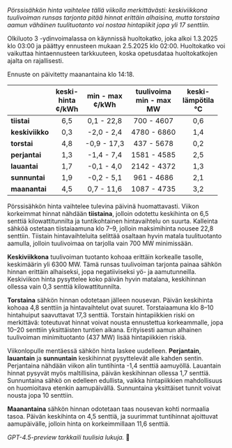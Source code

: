 *Pörssisähkön hinta vaihtelee tällä viikolla merkittävästi: keskiviikkona tuulivoiman runsas tarjonta pitää hinnat erittäin alhaisina, mutta torstaina aamun vähäinen tuulituotanto voi nostaa hintapiikit jopa yli 17 senttiin.*

Olkiluoto 3 -ydinvoimalassa on käynnissä huoltokatko, joka alkoi 1.3.2025 klo 03:00 ja päättyy ennusteen mukaan 2.5.2025 klo 02:00. Huoltokatko voi vaikuttaa hintaennusteen tarkkuuteen, koska opetusdataa huoltokatkojen ajalta on rajallisesti.

Ennuste on päivitetty maanantaina klo 14:18.

|              | keski-<br>hinta<br>¢/kWh | min - max<br>¢/kWh | tuulivoima<br>min - max<br>MW | keski-<br>lämpötila<br>°C |
|:-------------|:----------------:|:----------------:|:-------------:|:-------------:|
| **tiistai**      |        6,5       |    0,1 - 22,8    |      700 - 4607      |      0,6      |
| **keskiviikko**  |        0,3       |   -2,0 - 2,4     |     4780 - 6860      |      1,4      |
| **torstai**      |        4,8       |   -0,9 - 17,3    |      437 - 5678      |      0,2      |
| **perjantai**    |        1,3       |   -1,4 - 7,4     |     1581 - 4585      |      2,5      |
| **lauantai**     |        1,7       |   -0,1 - 4,0     |     2142 - 4372      |      1,3      |
| **sunnuntai**    |        1,9       |   -0,2 - 5,1     |      961 - 4686      |      2,1      |
| **maanantai**    |        4,5       |    0,7 - 11,6    |     1087 - 4735      |      3,2      |

Pörssisähkön hinta vaihtelee tulevina päivinä huomattavasti. Viikon korkeimmat hinnat nähdään **tiistaina**, jolloin odotettu keskihinta on 6,5 senttiä kilowattitunnilta ja tuntikohtainen hintavaihtelu on suurta. Kalleinta sähköä ostetaan tiistaiaamuna klo 7–9, jolloin maksimihinta nousee 22,8 senttiin. Tiistain hintavaihteluita selittää osaltaan hyvin matala tuulituotanto aamulla, jolloin tuulivoimaa on tarjolla vain 700 MW minimissään.

**Keskiviikkona** tuulivoiman tuotanto kohoaa erittäin korkealle tasolle, keskimäärin yli 6300 MW. Tämä runsas tuulivoiman tarjonta painaa sähkön hinnan erittäin alhaiseksi, jopa negatiiviseksi yö- ja aamutunneilla. Keskiviikon hinta pysyttelee koko päivän hyvin matalana, keskihinnan ollessa vain 0,3 senttiä kilowattitunnilta.

**Torstaina** sähkön hinnan odotetaan jälleen nousevan. Päivän keskihinta kohoaa 4,8 senttiin ja hintavaihtelut ovat suuret. Torstaiaamuna klo 8–10 hintahuiput saavuttavat 17,3 senttiä. Torstain hintapiikkien riski on merkittävä: toteutuvat hinnat voivat nousta ennustettua korkeammalle, jopa 10–20 senttiin yksittäisten tuntien aikana. Erityisesti aamun alhainen tuulivoiman minimituotanto (437 MW) lisää hintapiikkien riskiä.

Viikonlopulle mentäessä sähkön hinta laskee uudelleen. **Perjantain**, **lauantain** ja **sunnuntain** keskihinnat pysyttelevät alle kahden sentin. Perjantaina nähdään viikon alin tuntihinta -1,4 senttiä aamuyöllä. Lauantain hinnat pysyvät myös maltillisina, päivän keskihinnan ollessa 1,7 senttiä. Sunnuntaina sähkö on edelleen edullista, vaikka hintapiikkien mahdollisuus on huomioitava etenkin aamupäivällä. Sunnuntaina yksittäiset tunnit voivat nousta jopa 10 senttiin.

**Maanantaina** sähkön hinnan odotetaan taas nousevan kohti normaalia tasoa. Päivän keskihinta on 4,5 senttiä, ja suurimmat tuntihinnat ajoittuvat aamupäivälle, jolloin hinta on korkeimmillaan 11,6 senttiä.

*GPT-4.5-preview tarkkaili tuulisia lukuja.* 🍃
